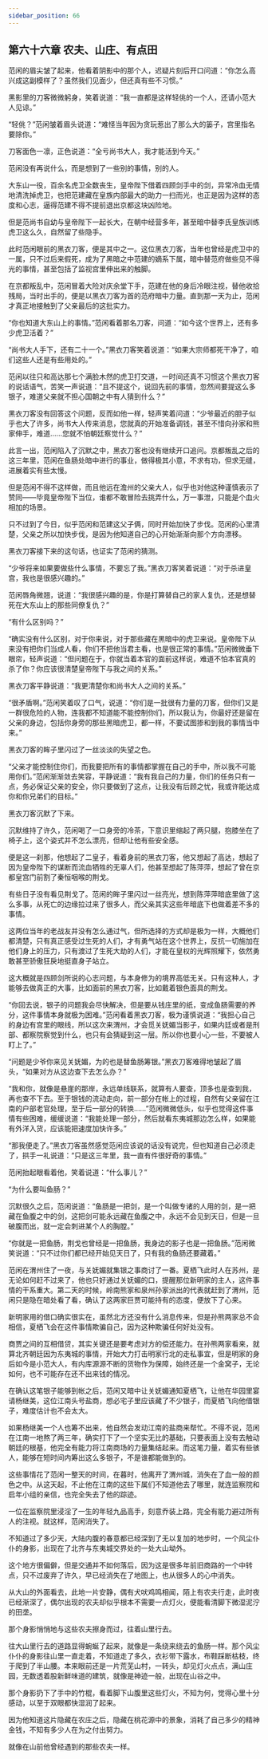 ```yaml
---
sidebar_position: 66
---
```


## 第六十六章 **农夫、山庄、有点田**

范闲的眉尖皱了起来，他看着阴影中的那个人，迟疑片刻后开口问道：“你怎么高兴成这副模样了？虽然我们见面少，但还真有些不习惯。”

黑影里的刀客微微躬身，笑着说道：“我一直都是这样轻佻的一个人，还请小范大人见谅。”

“轻佻？”范闲皱着眉头说道：“难怪当年因为贪玩惹出了那么大的篓子，宫里指名要除你。”

刀客面色一凛，正色说道：“全亏尚书大人，我才能活到今天。”

范闲没有再说什么，而是想到了一些别的事情，别的人。

大东山一役，百余名虎卫全数丧生，皇帝陛下借着四顾剑手中的剑，异常冷血无情地清洗掉虎卫，也把范建藏在皇族内部最大的助力一扫而光，也正是因为这样的态度和心志，逼得范建不得不提前退出京都这块凶险地。

但是范尚书自幼与皇帝陛下一起长大，在朝中经营多年，甚至暗中替李氏皇族训练虎卫这么久，自然留了些隐手。

此时范闲眼前的黑衣刀客，便是其中之一。这位黑衣刀客，当年也曾经是虎卫中的一属，只不过后来假死，成为了黑暗之中范建的嫡系下属，暗中替范府做些见不得光的事情，甚至包括了监视宫里伸出来的触脚。

在京都叛乱中，范闲冒着大险对庆余堂下手，范建在他的身后冷眼注视，替他收拾残局，当时出手的，便是以黑衣刀客为首的范府暗中力量。直到那一天为止，范闲才真正地接触到了父亲最后的这批实力。

“你也知道大东山上的事情。”范闲看着那名刀客，问道：“如今这个世界上，还有多少虎卫活着？”

“尚书大人手下，还有二十一个。”黑衣刀客笑着说道：“如果大宗师都死干净了，咱们这些人还是有些用处的。”

范闲以往只和高达那七个满脸木然的虎卫打交道，一时间还真不习惯这个黑衣刀客的说话语气，苦笑一声说道：“且不提这个，说回先前的事情，忽然间要提这么多银子，难道父亲就不担心国朝之中有人猜到什么？”

黑衣刀客没有回答这个问题，反而如他一样，轻声笑着问道：“少爷最近的胆子似乎也大了许多，尚书大人传来消息，您就真的开始准备调钱，甚至不惜向孙家和熊家伸手，难道……您就不怕朝廷察觉什么？”

此言一出，范闲陷入了沉默之中，黑衣刀客也没有继续开口追问。京都叛乱之后的这三年里，范闲在鱼肠处暗中进行的事业，做得极其小意，不求有功，但求无缝，进展着实有些太慢。

但是范闲不得不这样做，而且他远在澹州的父亲大人，似乎也对他这种谨慎表示了赞同——毕竟皇帝陛下当位，谁都不敢冒险去挑弄什么，万一事泄，只能是个血火相加的场景。

只不过到了今日，似乎范闲和范建这父子俩，同时开始加快了步伐。范闲的心里清楚，父亲之所以加快步伐，是因为他知道自己的心开始渐渐向那个方向漂移。

黑衣刀客接下来的这句话，也证实了范闲的猜测。

“少爷将来如果要做些什么事情，不要忘了我。”黑衣刀客笑着说道：“对于杀进皇宫，我也是很感兴趣的。”

范闲唇角微翘，说道：“我很感兴趣的是，你是打算替自己的家人复仇，还是想替死在大东山上的那些同僚复仇？”

“有什么区别吗？”

“确实没有什么区别，对于你来说，对于那些藏在黑暗中的虎卫来说。皇帝陛下从来没有把你们当成人看，你们不把他当君主看，也是很正常的事情。”范闲微微垂下眼帘，轻声说道：“但问题在于，你就当着本官的面前这样说，难道不怕本官真的杀了你？你应该很清楚皇帝陛下与我之间的关系。”

黑衣刀客平静说道：“我更清楚你和尚书大人之间的关系。”

“很矛盾啊。”范闲笑着叹了口气，说道：“你们是一批很有力量的刀客，但你们又是一群很危险的人物，连我都不知道能不能控制你们，所以我认为，你最好还是留在父亲的身边，包括你身旁的那些黑暗虎卫，都一样，不要试图掺和到我的事情当中来。”

黑衣刀客的眸子里闪过了一丝淡淡的失望之色。

“父亲才能控制住你们，而我要把所有的事情都掌握在自己的手中，所以我不可能用你们。”范闲渐渐敛去笑容，平静说道：“我有我自己的力量，你们的任务只有一点，务必保证父亲的安全，你只要做到了这点，让我没有后顾之忧，我或许能达成你和你兄弟们的目标。”

黑衣刀客沉默了下来。

沉默维持了许久，范闲喝了一口身旁的冷茶，下意识里缩起了两只腿，抱膝坐在了椅子上，这个姿式并不怎么漂亮，但却让他有些安全感。

便是这一刹那，他想起了二皇子，看着身前的黑衣刀客，他又想起了高达，想起了因为皇帝陛下的谋断而流血牺牲的无辜人们，他甚至想起了陈萍萍，想起了曾在京都皇宫门前割了秦恒咽喉的荆戈。

有些日子没有看见荆戈了。范闲的眸子里闪过一丝亮光，想到陈萍萍暗底里做了这么多事，从死亡的边缘拉过来了很多人，而父亲其实这些年暗底下也做着差不多的事情。

这两位当年的老战友并没有怎么通过气，但所选择的方式却是极为一样，大概他们都清楚，只有真正感受过生死的人们，才有勇气站在这个世界上，反抗一切施加在他们身上的压力，只有渡过了生死大劫的人们，才能在皇权的光辉照耀下，依然勇敢甚至骄傲狂戾地挺直身子站立。

这大概就是四顾剑所说的心志问题，与本身修为的境界高低无关。只有这种人，才能够去做真正的大事，比如面前的黑衣刀客，比如戴着银色面具的荆戈。

“你回去说，银子的问题我会尽快解决，但是要从钱庄里的纸，变成鱼肠需要的养分，这件事情本身就极为困难。”范闲看着黑衣刀客，极为谨慎说道：“我担心自己的身边有宫里的眼线，所以这次来渭州，才会觅关妩媚当影子，如果内廷或者是刑部、都察院察觉到什么，也只有会猜疑到这一层。所以你也要小心一些，不要被人盯上了。”

“问题是少爷你来见关妩媚，为的也是替鱼肠筹银。”黑衣刀客难得地皱起了眉头，“如果对方从这边查下去怎么办？”

“我和你，就像是悬崖的那岸，永远单线联系，就算有人要查，顶多也是查到我，再也查不下去。至于银钱的流动走向，前一部分在帐上的过程，自然有父亲留在江南的户部老官处理，至于后一部分的转换……”范闲微微低头，似乎也觉得这件事情有些困难，缓缓说道：“我能处理一部分，然后就看东夷城那边怎么样，如果能有外洋入货，应该能把速度加快许多。”

“那我便走了。”黑衣刀客虽然感觉范闲应该说的话没有说完，但也知道自己必须走了，拱手一礼说道：“只是这三年里，我一直有件很好奇的事情。”

范闲抬起眼看着他，笑着说道：“什么事儿？”

“为什么要叫鱼肠？”

沉默很久之后，范闲说道：“鱼肠是一把剑，是一个叫做专诸的人用的剑，是一把藏在鱼腹之中的剑，这把剑可能永远藏在鱼腹之中，永远不会见到天日，但是一旦破腹而出，就一定会刺进某个人的胸膛。”

“你就是一把鱼肠，荆戈也曾经是一把鱼肠，我身边的影子也是一把鱼肠。”范闲微笑说道：“只不过你们都已经开始见天日了，只有我的鱼肠还要藏着。”

范闲在渭州住了一夜，与关妩媚就集银之事商讨了一番。夏栖飞此时人在苏州，是无论如何赶不过来了，他也只好通过关妩媚的口，提醒那位新明家的主人，这件事情的干系重大。第二天的时候，岭南熊家和泉州孙家派出的代表就赶到了渭州，范闲只是隐在暗处看了看，确认了这两家巨贾可能持有的态度，便放下了心来。

新明家用的借口确实很实在，虽然北方还没有什么消息传来，但是孙熊两家总不会相信，夏栖飞会在这件事情欺骗自己，因为这种欺骗任何好处没有。

商贾之间的互相借贷，其实关键还是要考虑对方的偿还能力。在孙熊两家看来，就算北齐朝廷因为东夷城的事情，开始大力打击明家行北的走私事宜，但是明家的身后如今是小范大人，有内库源源不断的货物作为保障，始终还是一个金窝子，无论如何，也不可能存在还不出来钱的情况。

在确认这笔银子能够到帐之后，范闲又暗中让关妩媚通知夏栖飞，让他在华园里宴请杨继美，这位江南头号盐商，想必宅子里应该藏了不少银子，而夏栖飞向他借银子，难度估计也不会太大。

如果杨继美一个人也筹不出来，他自然会发动江南的盐商来帮忙。不得不说，范闲在江南一地熬了两三年，确实打下了一个坚实无比的基础，只要表面上没有去触动朝廷的根基，他完全有能力将江南商场的力量集结起来。而这笔力量，着实有些骇人，能够在短时间内筹出这么多银子，不是谁都能做到的。

这些事情花了范闲一整天的时间，在暮时，他离开了渭州城，消失在了血一般的颜色之中。从这天起，不止他在江南的这些下属们不知道他去了哪里，就连监察院和启年小组的亲信，也完全失去了他的踪迹。

一位在监察院里浸淫了一生的年轻九品高手，刻意乔装上路，完全有能力避过所有人的注视。就这样，范闲消失了。

不知道过了多少天，大陆内腹的春意都已经深到了无以复加的地步时，一个风尘仆仆的身影，出现在了北齐与东夷城交界处的一处大山坳外。

这个地方很偏僻，但是交通并不如何落后，因为这是很多年前旧商路的一个中转点，只不过废弃了许久，早已经消失在了地图上，也从很多人的心中消失。

从大山的外面看去，此地一片安静，偶有犬吠鸡鸣相闻，陌上有农夫行走，此时夜已经渐深了，偶尔出现的农夫却似乎根本不需要一点灯火，便能看清脚下微湿泥泞的田垄。

那个身影悄悄地与这些农夫擦身而过，往着山里行去。

往大山里行去的道路显得蜿蜒了起来，就像是一条绕来绕去的鱼肠一样。那个风尘仆仆的身影往山里一直走着，不知道走了多久，衣衫带下露水，布鞋踩断枯枝，终于爬到了半山腰。本来眼前还是一片荒芜山村，一转头，却见灯火点点，满山庄园，无数透着股新鲜味道的建筑，就像是神迹一般，出现在山谷之中。

那个身影扔下了手中的竹棍，看着脚下山腹里这些灯火，不知为何，觉得心里十分感动，以至于双眼都快湿润了起来。

因为他知道这片隐藏在农庄之后，隐藏在桃花源中的景象，消耗了自己多少的精神金钱，不知有多少人在为之付出努力。

就像在山前他曾经遇到的那些农夫一样。

